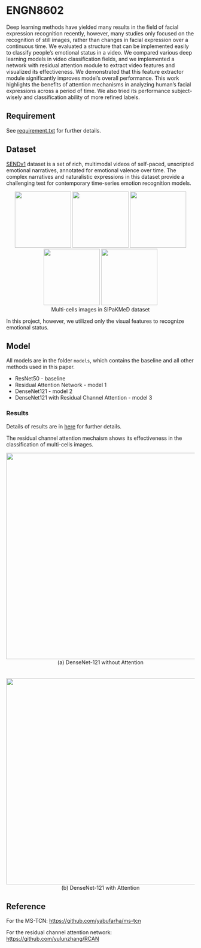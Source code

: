 # ENGN8602
Deep learning methods have yielded many results in the field of facial expression recognition recently, however, many studies only focused on the recognition of still images, rather than changes in facial expression over a continuous time. We evaluated a structure that can be implemented easily to classify people’s emotional status in a video. We compared various deep learning models in video classification fields, and we implemented a network with residual attention module to extract video features and visualized its effectiveness. We demonstrated that this feature extractor module significantly improves model’s overall performance. This work highlights the benefits of attention mechanisms in analyzing human’s facial expressions across a period of time. We also tried its performance subject-wisely and classification ability of more refined labels.

## Requirement
See [requirement.txt](./requirement.txt) for further details.

## Dataset
[SENDv1](https://github.com/StanfordSocialNeuroscienceLab/SEND) dataset is a set of rich, multimodal videos of self-paced, unscripted emotional narratives, annotated for emotional valence over time. The complex narratives and naturalistic expressions in this dataset provide a challenging test for contemporary time-series emotion recognition models. 
<p  align="middle">
  <img src="./sample/dys.png" width="150" />
  <img src="./sample/koi.png" width="150" />
  <img src="./sample/met.png" width="150" />
  <img src="./sample/par.png" width="150" />
  <img src="./sample/sup.png" width="150" />
  <br>
  Multi-cells images in SIPaKMeD dataset
</p>

In this project, however, we utilized only the visual features to recognize emotional status.


## Model
All models are in the folder `models`, which contains the baseline and all other methods used in this paper. 
- ResNet50 - baseline
- Residual Attention Network - model 1
- DenseNet121 - model 2
- DenseNet121 with Residual Channel Attention - model 3



### Results
Details of results are in [here](./Results.md) for further details.

The residual channel attention mechaism shows its effectiveness in the classification of multi-cells images.


<p  align="middle">
  <img src="./vis_densenet.jpeg" width="550" />
  <br>
  (a) DenseNet-121 without Attention
  <br>
  <br>
  <br>
  <img src="./vis_att_densenet.jpeg" width="550" />
  <br>
  (b) DenseNet-121 with Attention
</p>

## Reference
For the MS-TCN: https://github.com/yabufarha/ms-tcn


For the residual channel attention network: https://github.com/yulunzhang/RCAN
